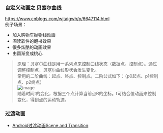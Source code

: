 ### 自定义动画之 贝塞尔曲线
https://www.cnblogs.com/wjtaigwh/p/6647114.html  
    例子场景：
- 加入购物车抛物线动画
- 阅读软件的翻书效果
- 很多炫酷的动画效果
- 由圆渐变成桃心
        
>原理：贝塞尔曲线是用一系列点来控制曲线状态（数据点、控制点）。通过调整控制点，贝塞尔曲线形状会发生变化。  
常用的二阶曲线：起点、终点、控制点。二阶公式如下：（p0起点、p1控制点、p2终点）  
![image](https://images2015.cnblogs.com/blog/824232/201703/824232-20170330144747889-2087843436.png)  
随着时间t的变化，根据三个点计算当前点B的坐标。t可结合值动画来控制变化，得到点的运动轨迹。


### 过渡动画
- [Android过渡动画Scene and Transition](http://blog.csdn.net/wuyuxing24/article/details/78857912)

